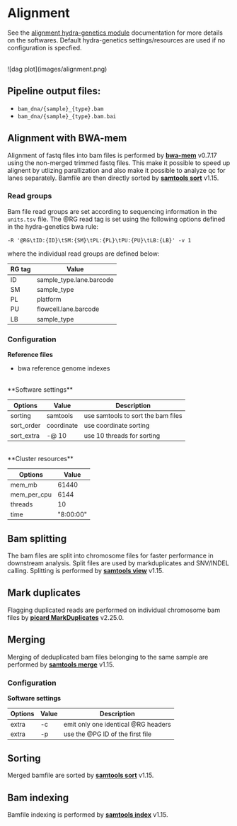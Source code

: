 # Alignment
See the [alignment hydra-genetics module](https://alignment.readthedocs.io/en/latest/) documentation for more details on the softwares. Default hydra-genetics settings/resources are used if no configuration is specfied.

<br />
![dag plot](images/alignment.png)

## Pipeline output files:

* `bam_dna/{sample}_{type}.bam`
* `bam_dna/{sample}_{type}.bam.bai`

## Alignment with BWA-mem
Alignment of fastq files into bam files is performed by **[bwa-mem](https://github.com/lh3/bwa)** v0.7.17 using the non-merged trimmed fastq files. This make it possible to speed up alignent by utlizing parallization and also make it possible to analyze qc for lanes separately. Bamfile are then directly sorted by **[samtools sort](http://www.htslib.org/doc/samtools-sort.html)** v1.15. 

### Read groups
Bam file read groups are set according to sequencing information in the `units.tsv` file.
The @RG read tag is set using the following options defined in the hydra-genetics bwa rule:
```
-R '@RG\tID:{ID}\tSM:{SM}\tPL:{PL}\tPU:{PU}\tLB:{LB}' -v 1
```
where the individual read groups are defined below:

| **RG tag** | **Value** |
|-------------|-|
| ID | sample_type.lane.barcode |
| SM | sample_type |
| PL | platform |
| PU | flowcell.lane.barcode |
| LB | sample_type |


### Configuration

**Reference files**  

- bwa reference genome indexes  

<br />
**Software settings**

| **Options** | **Value** | **Description** |
|-------------|-|-|
| sorting | samtools | use samtools to sort the bam files |
| sort_order | coordinate | use coordinate sorting |
| sort_extra | -@ 10 | use 10 threads for sorting |  

<br />
**Cluster resources**

| **Options** | **Value** |
|-------------|-|
| mem_mb | 61440 |
| mem_per_cpu | 6144 |
| threads | 10 |
| time | "8:00:00" |

## Bam splitting
The bam files are split into chromosome files for faster performance in downstream analysis. Split files are used by markduplicates and SNV/INDEL calling. Splitting is performed by **[samtools view](http://www.htslib.org/doc/samtools-view.html)** v1.15.

## Mark duplicates
Flagging duplicated reads are performed on individual chromosome bam files by **[picard MarkDuplicates](https://broadinstitute.github.io/picard/command-line-overview.html#MarkDuplicates)** v2.25.0.

## Merging
Merging of deduplicated bam files belonging to the same sample are performed by **[samtools merge](http://www.htslib.org/doc/samtools-merge.html)** v1.15.

### Configuration

**Software settings**

| **Options** | **Value** | **Description** |
|-------------|-|-|
| extra | -c | emit only one identical @RG headers |
| extra | -p | use the @PG ID of the first file |

## Sorting
Merged bamfile are sorted by **[samtools sort](http://www.htslib.org/doc/samtools-sort.html)** v1.15.

## Bam indexing
Bamfile indexing is performed by **[samtools index](http://www.htslib.org/doc/samtools-index.html)** v1.15.

<br />
